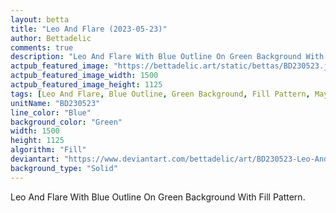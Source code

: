 ```yaml
---
layout: betta
title: "Leo And Flare (2023-05-23)"
author: Bettadelic
comments: true
description: "Leo And Flare With Blue Outline On Green Background With Fill Pattern."
actpub_featured_image: "https://bettadelic.art/static/bettas/BD230523.jpg"
actpub_featured_image_width: 1500
actpub_featured_image_height: 1125
tags: [Leo And Flare, Blue Outline, Green Background, Fill Pattern, May 2023]
unitName: "BD230523"
line_color: "Blue"
background_color: "Green"
width: 1500
height: 1125
algorithm: "Fill"
deviantart: "https://www.deviantart.com/bettadelic/art/BD230523-Leo-And-Flare-2023-05-23-963867157"
background_type: "Solid"
---
```


Leo And Flare With Blue Outline On Green Background With Fill Pattern.
